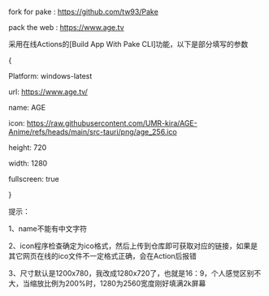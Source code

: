 fork for pake : https://github.com/tw93/Pake

pack the web : https://www.age.tv

采用在线Actions的[Build App With Pake CLI]功能，以下是部分填写的参数

{

Platform: windows-latest

url: https://www.age.tv/

name: AGE

icon: https://raw.githubusercontent.com/UMR-kira/AGE-Anime/refs/heads/main/src-tauri/png/age_256.ico

height: 720

width: 1280

fullscreen: true

}

提示：

1、name不能有中文字符

2、icon程序检查确定为ico格式，然后上传到仓库即可获取对应的链接，如果是其它网页在线的ico文件不一定格式正确，会在Action后报错

3、尺寸默认是1200x780，我改成1280x720了，也就是16：9，个人感觉区别不大，当缩放比例为200%时，1280为2560宽度刚好填满2k屏幕
